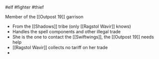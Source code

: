 #elf #fighter #thief 

Member of the [[Outpost 19]] garrison 
- From the [[Shadows]] tribe (only [[Ragstol Wavir]] knows)
- Handles the spell components and other illegal trade
- She is the one to contact the [[Swiftwings]], the [[Outpost 19]] needs help
- [[Ragstol Wavir]] collects no tariff on her trade
- 